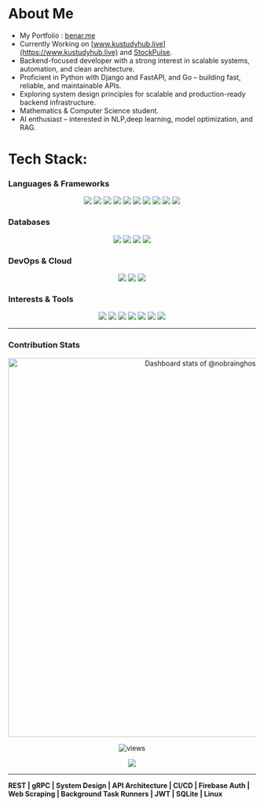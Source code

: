 #  About Me  

- My Portfolio : [benar.me](https://www.benar.me)
- Currently Working on [www.kustudyhub.live](https://www.kustudyhub.live) and [StockPulse](https://stockpulse-phi.vercel.app/).
- Backend-focused developer with a strong interest in scalable systems, automation, and clean architecture.  
- Proficient in Python with Django and FastAPI, and Go – building fast, reliable, and maintainable APIs.  
- Exploring system design principles for scalable and production-ready backend infrastructure.  
- Mathematics & Computer Science student.  
- AI enthusiast – interested in NLP,deep learning, model optimization, and RAG.

#  Tech Stack:

### Languages & Frameworks  
<div align="center">
  <img src="https://skillicons.dev/icons?i=python" />
  <img src="https://skillicons.dev/icons?i=go" />
  <img src="https://skillicons.dev/icons?i=javascript" />
  <img src="https://skillicons.dev/icons?i=typescript" />
  <img src="https://skillicons.dev/icons?i=django" />
  <img src="https://skillicons.dev/icons?i=fastapi" />
  <img src="https://skillicons.dev/icons?i=flask" />
  <img src="https://skillicons.dev/icons?i=express" />
  <img src="https://skillicons.dev/icons?i=react" />
  <img src="https://skillicons.dev/icons?i=nextjs" />
</div>

### Databases  
<div align="center">
  <img src="https://skillicons.dev/icons?i=postgres" />
  <img src="https://skillicons.dev/icons?i=sqlite" />
  <img src="https://skillicons.dev/icons?i=mongodb" />
  <img src="https://skillicons.dev/icons?i=redis" />
</div>

### DevOps & Cloud  
<div align="center">
  <img src="https://skillicons.dev/icons?i=azure" />
  <img src="https://skillicons.dev/icons?i=heroku" />
  <img src="https://skillicons.dev/icons?i=vercel" />
</div>

### **Interests & Tools**
<div align="center">
  <img src="https://skillicons.dev/icons?i=vscode" />
  <img src="https://skillicons.dev/icons?i=vim" />
  <img src="https://skillicons.dev/icons?i=linux" />
  <img src="https://skillicons.dev/icons?i=regex" />
  <img src="https://skillicons.dev/icons?i=gcp" />
  <img src="https://skillicons.dev/icons?i=git" />
  <img src="https://skillicons.dev/icons?i=github" />
</div>

---

###  Contribution Stats

<div align="center">
  <picture>
    <source media="(prefers-color-scheme: dark)" srcset="https://next.ossinsight.io/widgets/official/compose-user-dashboard-stats/thumbnail.png?user_id=83333147&image_size=auto&color_scheme=dark" width="771" height="auto">
    <img alt="Dashboard stats of @nobrainghost" src="https://next.ossinsight.io/widgets/official/compose-user-dashboard-stats/thumbnail.png?user_id=83333147&image_size=auto&color_scheme=light" width="771" height="auto">
  </picture>
    <p align="center">
    <img src="https://komarev.com/ghpvc/?username=nobrainghost&label=Profile%20views&color=0e75b6&style=flat" alt="views" />
  </p> 
</div>

<!-- Made with [OSS Insight](https://ossinsight.io/) -->

<p align="center">
  <img src="https://capsule-render.vercel.app/api?type=waving&color=gradient&height=100&section=footer"/>
</p>

---

**REST | gRPC | System Design | API Architecture | CI/CD | Firebase Auth | Web Scraping | Background Task Runners | JWT | SQLite | Linux**
